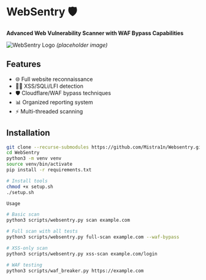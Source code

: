 # WebSentry 🛡️

**Advanced Web Vulnerability Scanner with WAF Bypass Capabilities**

![WebSentry Logo](https://i.imgur.com/JQ9w8Bp.png) *(placeholder image)*

## Features

- 🌐 Full website reconnaissance
- 🕵️‍♂️ XSS/SQLi/LFI detection
- 🛡️ Cloudflare/WAF bypass techniques
- 📊 Organized reporting system
- ⚡ Multi-threaded scanning

## Installation

```bash
git clone --recurse-submodules https://github.com/Mistra1n/Websentry.git
cd WebSentry
python3 -m venv venv
source venv/bin/activate
pip install -r requirements.txt

# Install tools
chmod +x setup.sh
./setup.sh

Usage

# Basic scan
python3 scripts/websentry.py scan example.com

# Full scan with all tests
python3 scripts/websentry.py full-scan example.com --waf-bypass

# XSS-only scan
python3 scripts/websentry.py xss-scan example.com/login

# WAF testing
python3 scripts/waf_breaker.py https://example.com
